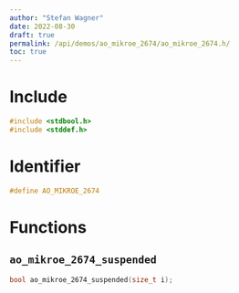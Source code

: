 ```yaml
---
author: "Stefan Wagner"
date: 2022-08-30
draft: true
permalink: /api/demos/ao_mikroe_2674/ao_mikroe_2674.h/
toc: true
---
```


# Include

```c
#include <stdbool.h>
#include <stddef.h>
```

# Identifier

```c
#define AO_MIKROE_2674
```

# Functions

## `ao_mikroe_2674_suspended`

```c
bool ao_mikroe_2674_suspended(size_t i);
```
